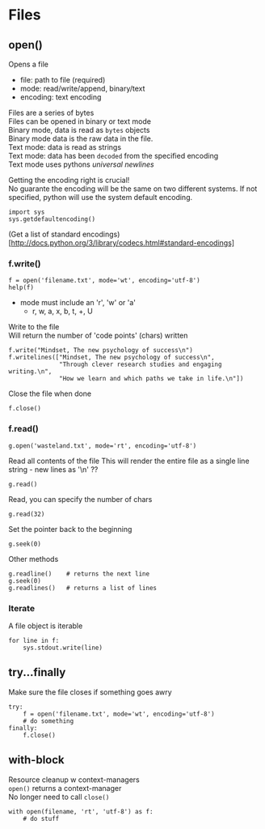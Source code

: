 # Files

## open()
Opens a file  
- file: path to file (required)
- mode: read/write/append, binary/text
- encoding: text encoding

Files are a series of bytes  
Files can be opened in binary or text mode  
Binary mode, data is read as `bytes` objects  
Binary mode data is the raw data in the file.  
Text mode: data is read as strings  
Text mode: data has been `decoded` from the specified encoding  
Text mode uses pythons _universal newlines_  

Getting the encoding right is crucial!  
No guarante the encoding will be the same on two different systems.
If not specified, python will use the system default encoding.

    import sys
    sys.getdefaultencoding()

(Get a list of standard encodings)[http://docs.python.org/3/library/codecs.html#standard-encodings]

### f.write()

    f = open('filename.txt', mode='wt', encoding='utf-8')
    help(f)

- mode must include an 'r', 'w' or 'a' 
    - r, w, a, x, b, t, +, U

Write to the file  
Will return the number of 'code points' (chars) written  

    f.write("Mindset, The new psychology of success\n")
    f.writelines(["Mindset, The new psychology of success\n",
                  "Through clever research studies and engaging writing.\n",
                  "How we learn and which paths we take in life.\n"])

Close the file when done

    f.close()



### f.read()

    g.open('wasteland.txt', mode='rt', encoding='utf-8')

Read all contents of the file
This will render the entire file as a single line string - new lines as '\n' ??

    g.read()

Read, you can specify the number of chars

    g.read(32)

Set the pointer back to the beginning

    g.seek(0)

Other methods

    g.readline()    # returns the next line
    g.seek(0)
    g.readlines()   # returns a list of lines

### Iterate
A file object is iterable

    for line in f:
        sys.stdout.write(line)

## try...finally
Make sure the file closes if something goes awry

    try:
        f = open('filename.txt', mode='wt', encoding='utf-8')
        # do something
    finally:
        f.close()

## with-block
Resource cleanup w context-managers  
`open()` returns a context-manager  
No longer need to call `close()` 

    with open(filename, 'rt', 'utf-8') as f:
        # do stuff




